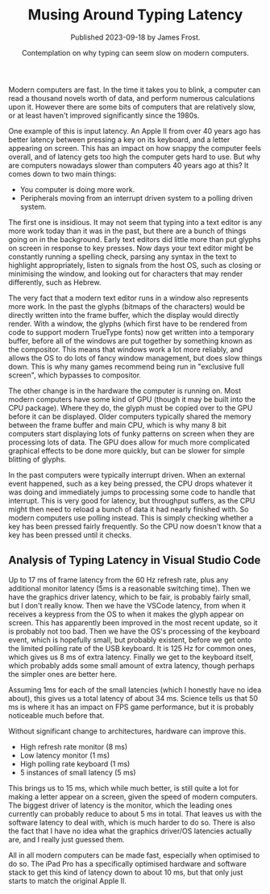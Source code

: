 <header class="article-header">
    <h1>Musing Around Typing Latency</h1>
    Published <time datetime="2023-09-18">2023-09-18</time> by James Frost.
    <p class="tagline">Contemplation on why typing can seem slow on modern computers.</p>
</header>

Modern computers are fast. In the time it takes you to blink, a computer can
read a thousand novels worth of data, and perform numerous calculations upon it.
However there are some bits of computers that are relatively slow, or at least
haven't improved significantly since the 1980s.

One example of this is input latency. An Apple II from over 40 years ago has
better latency between pressing a key on its keyboard, and a letter appearing on
screen. This has an impact on how snappy the computer feels overall, and of
latency gets too high the computer gets hard to use. But why are computers
nowadays slower than computers 40 years ago at this? It comes down to two main
things:

* You computer is doing more work.
* Peripherals moving from an interrupt driven system to a polling driven system.

The first one is insidious. It may not seem that typing into a text editor is
any more work today than it was in the past, but there are a bunch of things
going on in the background. Early text editors did little more than put glyphs
on screen in response to key presses. Now days your text editor might be
constantly running a spelling check, parsing any syntax in the text to highlight
appropriately, listen to signals from the host OS, such as closing or minimising
the window, and looking out for characters that may render differently, such as
Hebrew.

The very fact that a modern text editor runs in a window also represents more
work. In the past the glyphs (bitmaps of the characters) would be directly
written into the frame buffer, which the display would directly render. With a
window, the glyphs (which first have to be rendered from code to support modern
TrueType fonts) now get written into a temporary buffer, before all of the
windows are put together by something known as the compositor. This means that
windows work a lot more reliably, and allows the OS to do lots of fancy window
management, but does slow things down. This is why many games recommend being
run in "exclusive full screen", which bypasses to compositor.

The other change is in the hardware the computer is running on. Most modern
computers have some kind of GPU (though it may be built into the CPU package).
Where they do, the glyph must be copied over to the GPU before it can be
displayed. Older computers typically shared the memory between the frame buffer
and main CPU, which is why many 8 bit computers start displaying lots of funky
patterns on screen when they are processing lots of data. The GPU does allow for
much more complicated graphical effects to be done more quickly, but can be
slower for simple blitting of glyphs.

In the past computers were typically interrupt driven. When an external event
happened, such as a key being pressed, the CPU drops whatever it was doing and
immediately jumps to processing some code to handle that interrupt. This is very
good for latency, but throughput suffers, as the CPU might then need to reload a
bunch of data it had nearly finished with. So modern computers use polling
instead. This is simply checking whether a key has been pressed fairly
frequently. So the CPU now doesn't know that a key has been pressed until it
checks.

## Analysis of Typing Latency in Visual Studio Code

Up to 17 ms of frame latency from the 60 Hz refresh rate, plus any additional
monitor latency (5ms is a reasonable switching time). Then we have the graphics
driver latency, which to be fair, is probably fairly small, but I don't really
know. Then we have the VSCode latency, from when it receives a keypress from the
OS to when it makes the glyph appear on screen. This has apparently been
improved in the most recent update, so it is probably not too bad. Then we have
the OS's processing of the keyboard event, which is hopefully small, but
probably existent, before we get onto the limited polling rate of the USB
keyboard. It is 125 Hz for common ones, which gives us 8 ms of extra latency.
Finally we get to the keyboard itself, which probably adds some small amount of
extra latency, though perhaps the simpler ones are better here.

Assuming 1ms for each of the small latencies (which I honestly have no idea
about), this gives us a total latency of about 34 ms. Science tells us that 50
ms is where it has an impact on FPS game performance, but it is probably
noticeable much before that.

Without significant change to architectures, hardware can improve this.

* High refresh rate monitor     (8 ms)
* Low latency monitor           (1 ms)
* High polling rate keyboard    (1 ms)
* 5 instances of small latency  (5 ms)

This brings us to 15 ms, which while much better, is still quite a lot for
making a letter appear on a screen, given the speed of modern computers. The
biggest driver of latency is the monitor, which the leading ones currently can
probably reduce to about 5 ms in total. That leaves us with the software latency
to deal with, which is much harder to do so. There is also the fact that I have
no idea what the graphics driver/OS latencies actually are, and I really just
guessed them.

All in all modern computers can be made fast, especially when optimised to do
so. The iPad Pro has a specifically optimised hardware and software stack to get
this kind of latency down to about 10 ms, but that only just starts to match the
original Apple II.
